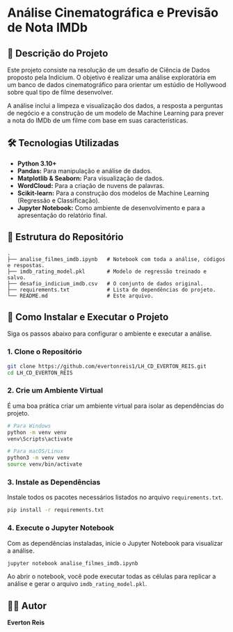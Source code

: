 # Análise Cinematográfica e Previsão de Nota IMDb

## 📝 Descrição do Projeto

Este projeto consiste na resolução de um desafio de Ciência de Dados proposto pela Indicium. O objetivo é realizar uma análise exploratória em um banco de dados cinematográfico para orientar um estúdio de Hollywood sobre qual tipo de filme desenvolver.

A análise inclui a limpeza e visualização dos dados, a resposta a perguntas de negócio e a construção de um modelo de Machine Learning para prever a nota do IMDb de um filme com base em suas características.

## 🛠️ Tecnologias Utilizadas

* **Python 3.10+**
* **Pandas:** Para manipulação e análise de dados.
* **Matplotlib & Seaborn:** Para visualização de dados.
* **WordCloud:** Para a criação de nuvens de palavras.
* **Scikit-learn:** Para a construção dos modelos de Machine Learning (Regressão e Classificação).
* **Jupyter Notebook:** Como ambiente de desenvolvimento e para a apresentação do relatório final.

## 📁 Estrutura do Repositório

```
.
├── analise_filmes_imdb.ipynb   # Notebook com toda a análise, códigos e respostas.
├── imdb_rating_model.pkl       # Modelo de regressão treinado e salvo.
├── desafio_indicium_imdb.csv   # O conjunto de dados original.
├── requirements.txt            # Lista de dependências do projeto.
└── README.md                   # Este arquivo.
```

## 🚀 Como Instalar e Executar o Projeto

Siga os passos abaixo para configurar o ambiente e executar a análise.

### 1. Clone o Repositório

```bash
git clone https://github.com/evertonreis1/LH_CD_EVERTON_REIS.git
cd LH_CD_EVERTON_REIS
```

### 2. Crie um Ambiente Virtual

É uma boa prática criar um ambiente virtual para isolar as dependências do projeto.

```bash
# Para Windows
python -m venv venv
venv\Scripts\activate

# Para macOS/Linux
python3 -m venv venv
source venv/bin/activate
```

### 3. Instale as Dependências

Instale todos os pacotes necessários listados no arquivo `requirements.txt`.

```bash
pip install -r requirements.txt
```

### 4. Execute o Jupyter Notebook

Com as dependências instaladas, inicie o Jupyter Notebook para visualizar a análise.

```bash
jupyter notebook analise_filmes_imdb.ipynb
```

Ao abrir o notebook, você pode executar todas as células para replicar a análise e gerar o arquivo `imdb_rating_model.pkl`.

## 👨‍💻 Autor

**Everton Reis**